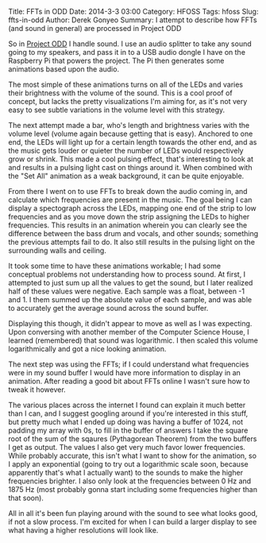 Title: FFTs in ODD
Date: 2014-3-3 03:00
Category: HFOSS
Tags: hfoss
Slug: ffts-in-odd
Author: Derek Gonyeo
Summary: I attempt to describe how FFTs (and sound in general) are processed in Project ODD

So in [Project ODD](http://blog.gonyeo.com/category/odd.html) I handle sound. I 
use an audio splitter to take any sound going to my speakers, and pass it in to
a USB audio dongle I have on the Raspberry Pi that powers the project. The Pi
then generates some animations based upon the audio.

The most simple of these animations turns on all of the LEDs and varies their
brightness with the volume of the sound. This is a cool proof of concept, but
lacks the pretty visualizations I'm aiming for, as it's not very easy to see
subtle variations in the volume level with this strategy.

The next attempt made a bar, who's length and brightness varies with the volume
level (volume again because getting that is easy). Anchored to one end, the LEDs
will light up for a certain length towards the other end, and as the music gets
louder or quieter the number of LEDs would respectively grow or shrink. This
made a cool pulsing effect, that's interesting to look at and results in a
pulsing light cast on things around it. When combined with the "Set All"
animation as a weak background, it can be quite enjoyable.

From there I went on to use FFTs to break down the audio coming in, and
calculate which frequencies are present in the music. The goal being I can
display a spectograph across the LEDs, mapping one end of the strip to low
frequencies and as you move down the strip assigning the LEDs to higher
frequencies. This results in an animation wherein you can clearly see the
difference between the bass drum and vocals, and other sounds; something the
previous attempts fail to do. It also still results in the pulsing light on the
surrounding walls and ceiling. 

It took some time to have these animations workable; I had some conceptual
problems not understanding how to process sound. At first, I attempted to just
sum up all the values to get the sound, but I later realized half of these
values were negative. Each sample was a float, between -1 and 1. I them summed
up the absolute value of each sample, and was able to accurately get the average
sound across the sound buffer. 

Displaying this though, it didn't appear to move as well as I was expecting.
Upon conversing with another member of the Computer Science House, I learned
(remembered) that sound was logarithmic. I then scaled this volume
logarithmically and got a nice looking animation.

The next step was using the FFTs; if I could understand what frequencies were in
my sound buffer I would have more information to display in an animation. After
reading a good bit about FFTs online I wasn't sure how to tweak it however.

The various places across the internet I found can explain it much better than I
can, and I suggest googling around if you're interested in this stuff, but
pretty much what I ended up doing was having a buffer of 1024, not padding my
array with 0s, to fill in the buffer of answers I take the square root of the
sum of the sqaures (Pythagorean Theorem) from the two buffers I get as output.
The values I also get very much favor lower frequencies. While probably
accurate, this isn't what I want to show for the animation, so I apply an
exponential (going to try out a logarithmic scale soon, because apparently
that's what I actually want) to the sounds to make the higher frequencies
brighter. I also only look at the frequencies between 0 Hz and 1875 Hz (most
probably gonna start including some frequencies higher than that soon).

All in all it's been fun playing around with the sound to see what looks good,
if not a slow process. I'm excited for when I can build a larger display to see
what having a higher resolutions will look like.
